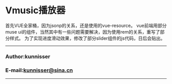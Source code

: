 Vmusic播放器
===========================
首先VUE全家桶，因为jsonp的关系，还是使用的vue-resource。
vue前端用部分muse ui的组件，当然其中有一些问题需要解决，因为使用rem的关系，重写了部分样式。
为了实现进度滑动效果，修改了部分slider组件的js代码，日后会贴出。
****
### Author:kunnisser
### E-mail:kunnisser@sina.cn
****
